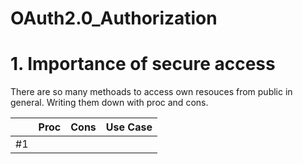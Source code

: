 # OAuth2.0_Authorization

# 1. Importance of secure access  
There are so many methoads to access own resouces from public in general. Writing them down with proc and cons.

|  | Proc | Cons | Use Case |
| --- | --- | --- | --- |
| #1 |   |   |   |
